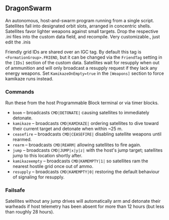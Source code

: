 ## DragonSwarm

An autonomous, host-and-swarm program running from a single script. Satellites fall into designated orbit slots, arranged in concentric shells. Satellites favor lighter weapons against small targets.
Drop the respective .ini files into the custom data field, and recompile.
Very customizable., just edit the .inis

Friendly grid IDs are shared over an IGC tag. By default this tag is `<FormationGroup>.FRIEND`, but it can be changed via the `FriendTag` setting in the `[IDs]` section of the custom data.
Satellites wait for resupply when out of ammunition and will only broadcast a resupply request if they lack any energy weapons. Set `KamikazeOnEmpty=true` in the `[Weapons]` section to force kamikaze runs instead.

### Commands

Run these from the host Programmable Block terminal or via timer blocks.

* `boom` – broadcasts `CMD|DETONATE|` causing satellites to immediately detonate.
* `kamikaze` – broadcasts `CMD|KAMIKAZE|` ordering satellites to dive toward their current target and detonate when within ~25 m.
* `ceasefire` – broadcasts `CMD|CEASEFIRE|` disabling satellite weapons until rearmed.
* `rearm` – broadcasts `CMD|REARM|` allowing satellites to fire again.
* `jump` – broadcasts `CMD|JUMP|x|y|z|` with the host's jump target; satellites jump to this location shortly after.
* `kamikazeempty` – broadcasts `CMD|KAMEMPTY|1|` so satellites ram the nearest hostile grid once out of ammo.
* `resupply` – broadcasts `CMD|KAMEMPTY|0|` restoring the default behaviour of signaling for resupply.

### Failsafe

Satellites without any jump drives will automatically arm and detonate their warheads if host telemetry has been absent for more than 12 hours (but less than roughly 28 hours).
